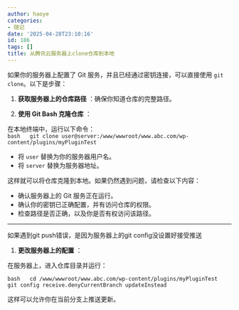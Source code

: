 ```yaml
---
author: haoye
categories:
- 随记
date: '2025-04-28T23:10:16'
id: 186
tags: []
title: 从腾讯云服务器上clone仓库到本地
---
```


如果你的服务器上配置了 Git 服务，并且已经通过密钥连接，可以直接使用 `git clone`。以下是步骤：

  1. **获取服务器上的仓库路径** ：确保你知道仓库的完整路径。

  2. **使用 Git Bash 克隆仓库** ：

在本地终端中，运行以下命令：  
`bash  
git clone user@server:/www/wwwroot/www.abc.com/wp-
content/plugins/myPluginTest`

  * 将 `user` 替换为你的服务器用户名。
  * 将 `server` 替换为服务器地址。

这样就可以将仓库克隆到本地。如果仍然遇到问题，请检查以下内容：

  * 确认服务器上的 Git 服务正在运行。
  * 确认你的密钥已正确配置，并有访问仓库的权限。
  * 检查路径是否正确，以及你是否有权访问该路径。

* * *

如果遇到git push错误，是因为服务器上的git config没设置好接受推送

  1. **更改服务器上的配置** ：

在服务器上，进入仓库目录并运行：

`bash  
cd /www/wwwroot/www.abc.com/wp-content/plugins/myPluginTest  
git config receive.denyCurrentBranch updateInstead`

这样可以允许你在当前分支上推送更新。

